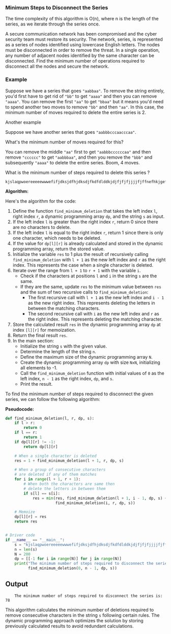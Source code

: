 ### Minimum Steps to Disconnect the Series

The time complexity of this algorithm is O(n), where n is the length of the series, as we iterate through the series once.

A secure communication network has been compromised and the cyber security team must restore its security. The network, series, is represented as a series of nodes identified using lowercase English letters. The nodes must be disconnected in order to remove the threat. In a single operation, any number of adjacent nodes identified by the same character can be disconnected. Find the minimum number of operations required to disconnect all the nodes and secure the network.

### Example

Suppose we have a series that goes `"aabbaa"`.
To remove the string entirely, you'd first have to get rid of `"bb"` to get `"aaaa"` and then you can remove `"aaaa"`.
You can remove the first `"aa"` to get `"bbaa"` but it means you'd need to spend another two moves to remove `"bb"` and then `"aa"`.
In this case, the minimum number of moves required to delete the entire series is 2.

Another example

Suppose we have another series that goes `"aabbbcccaacccaa"`.

What's the minimum number of moves required for this?

You can remove the middle `"aa"` first to get `"aabbbccccccaa"` and then remove `"cccccc"` to get `"aabbbaa"`, and then you remove the `"bbb"` and subsequently `"aaaa"` to delete the entire series.
Boom, 4 moves.

What is the minimum number of steps required to delete this series ?

```
kjslaqpwoereeeeewwwefifjdksjdfhjdksdjfkdfdlddkjdjfjfjfjjjjfjffnefhkjgefkgjefkjgkefjekihutrieruhigtefhgbjkkkknbmssdsdsfdvneurghiueor
```

**Algorithm:**

Here's the algorithm for the code:

1. Define the function `find_minimum_deletion` that takes the left index `l`, right index `r`, a dynamic programming array `dp`, and the string `s` as input.
2. If the left index `l` is greater than the right index `r`, return 0 since there are no characters to delete.
3. If the left index `l` is equal to the right index `r`, return 1 since there is only one character, which needs to be deleted.
4. If the value for `dp[l][r]` is already calculated and stored in the dynamic programming array, return the stored value.
5. Initialize the variable `res` to 1 plus the result of recursively calling `find_minimum_deletion` with `l + 1` as the new left index and `r` as the right index. This represents the case when a single character is deleted.
6. Iterate over the range from `l + 1` to `r + 1` with the variable `i`.
   - Check if the characters at positions `l` and `i` in the string `s` are the same.
   - If they are the same, update `res` to the minimum value between `res` and the sum of two recursive calls to `find_minimum_deletion`:
     - The first recursive call with `l + 1` as the new left index and `i - 1` as the new right index. This represents deleting the letters in between the matching characters.
     - The second recursive call with `i` as the new left index and `r` as the right index. This represents deleting the matching character.
7. Store the calculated result `res` in the dynamic programming array `dp` at index `[l][r]` for memoization.
8. Return the final result `res`.
9. In the main section:
   - Initialize the string `s` with the given value.
   - Determine the length of the string `n`.
   - Define the maximum size of the dynamic programming array `N`.
   - Create the dynamic programming array `dp` with size `NxN`, initializing all elements to -1.
   - Call the `find_minimum_deletion` function with initial values of `0` as the left index, `n - 1` as the right index, `dp`, and `s`.
   - Print the result.

To find the minimum number of steps required to disconnect the given series, we can follow the following algorithm:

**Pseudocode:**

```python
def find_minimum_deletion(l, r, dp, s):
    if l > r:
        return 0
    if l == r:
        return 1
    if dp[l][r] != -1:
        return dp[l][r]

    # When a single character is deleted
    res = 1 + find_minimum_deletion(l + 1, r, dp, s)

    # When a group of consecutive characters
    # are deleted if any of them matches
    for i in range(l + 1, r + 1):
        # When both the characters are same then
        # delete the letters in between them
        if s[l] == s[i]:
            res = min(res, find_minimum_deletion(l + 1, i - 1, dp, s) +
                      find_minimum_deletion(i, r, dp, s))

    # Memoize
    dp[l][r] = res
    return res


# Driver code
if __name__ == "__main__":
    s = "kjslaqpwoereeeeewwwefifjdksjdfhjdksdjfkdfdlddkjdjfjfjfjjjjfjffnefhkjgefkgjefkjgkefjekihutrieruhigtefhgbjkkkknbmssdsdsfdvneurghiueor"
    n = len(s)
    N = 200
    dp = [[-1 for i in range(N)] for j in range(N)]
    print("The minimum number of steps required to disconnect the series is :",
          find_minimum_deletion(0, n - 1, dp, s))

```

## Output

```
    The minimum number of steps required to disconnect the series is: 78
```

This algorithm calculates the minimum number of deletions required to remove consecutive characters in the string `s` following certain rules. The dynamic programming approach optimizes the solution by storing previously calculated results to avoid redundant calculations.

